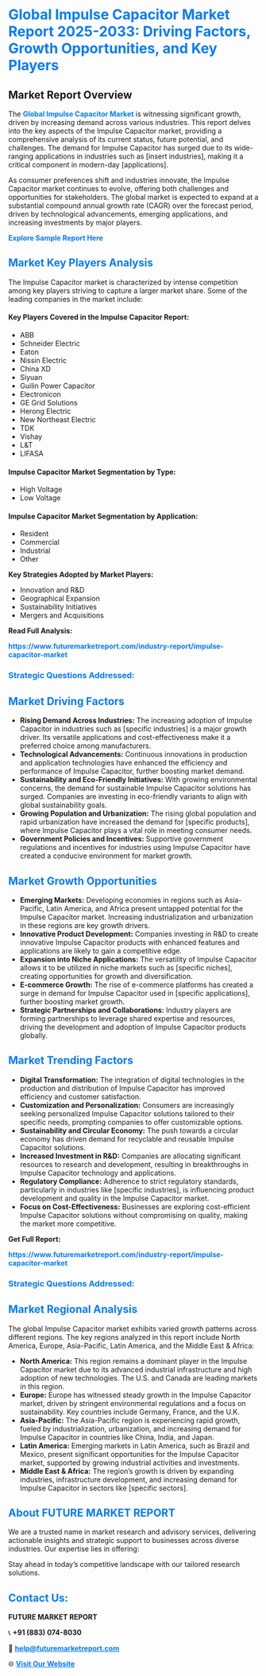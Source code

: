 <h1 style="color: #007BFF;">Global Impulse Capacitor Market Report 2025-2033: Driving Factors, Growth Opportunities, and Key Players</h1>

<section id="overview">
<h2>Market Report Overview</h2>
<p>The <a href="https://www.futuremarketreport.com/industry-report/impulse-capacitor-market" style="color: #007BFF; text-decoration: none;"><strong>Global Impulse Capacitor Market</strong></a> is witnessing significant growth, driven by increasing demand across various industries. This report delves into the key aspects of the Impulse Capacitor market, providing a comprehensive analysis of its current status, future potential, and challenges. The demand for Impulse Capacitor has surged due to its wide-ranging applications in industries such as [insert industries], making it a critical component in modern-day [applications].</p>
<p>As consumer preferences shift and industries innovate, the Impulse Capacitor market continues to evolve, offering both challenges and opportunities for stakeholders. The global market is expected to expand at a substantial compound annual growth rate (CAGR) over the forecast period, driven by technological advancements, emerging applications, and increasing investments by major players.</p>
</section>

<section id="overview">
<p><a href="https://www.futuremarketreport.com/request-sample/reportId=85583" style="color: #007BFF; text-decoration: none;"><strong>Explore Sample Report Here</strong></a></p>
</section>

<section id="key-players">
<h2 style="color: #007BFF;">Market Key Players Analysis</h2>
<p>The Impulse Capacitor market is characterized by intense competition among key players striving to capture a larger market share. Some of the leading companies in the market include:</p>
<h4>Key Players Covered in the Impulse Capacitor Report:</h4>
<ul><li>ABB</li><li>Schneider Electric</li><li>Eaton</li><li>Nissin Electric</li><li>China XD</li><li>Siyuan</li><li>Guilin Power Capacitor</li><li>Electronicon</li><li>GE Grid Solutions</li><li>Herong Electric</li><li>New Northeast Electric</li><li>TDK</li><li>Vishay</li><li>L&amp;T</li><li>LIFASA</li></ul>
<h4>Impulse Capacitor Market Segmentation by Type:</h4>
<ul><li>High Voltage</li><li>Low Voltage</li></ul>

<h4>Impulse Capacitor Market Segmentation by Application:</h4>
<ul><li>Resident</li><li>Commercial</li><li>Industrial</li><li>Other</li></ul>
<p><strong>Key Strategies Adopted by Market Players:</strong></p>
<ul>
<li>Innovation and R&D</li>
<li>Geographical Expansion</li>
<li>Sustainability Initiatives</li>
<li>Mergers and Acquisitions</li>
</ul>
</section>

<section>
<p><strong>Read Full Analysis: </strong></p><a href="https://www.futuremarketreport.com/industry-report/impulse-capacitor-market" style="color: #007BFF; text-decoration: none;"><strong>https://www.futuremarketreport.com/industry-report/impulse-capacitor-market</strong></a>
<h3 style="color: #007BFF;">Strategic Questions Addressed:</h3>
</section>

<section id="driving-factors">
<h2 style="color: #007BFF;">Market Driving Factors</h2>
<ul>
<li><strong>Rising Demand Across Industries:</strong> The increasing adoption of Impulse Capacitor in industries such as [specific industries] is a major growth driver. Its versatile applications and cost-effectiveness make it a preferred choice among manufacturers.</li>
<li><strong>Technological Advancements:</strong> Continuous innovations in production and application technologies have enhanced the efficiency and performance of Impulse Capacitor, further boosting market demand.</li>
<li><strong>Sustainability and Eco-Friendly Initiatives:</strong> With growing environmental concerns, the demand for sustainable Impulse Capacitor solutions has surged. Companies are investing in eco-friendly variants to align with global sustainability goals.</li>
<li><strong>Growing Population and Urbanization:</strong> The rising global population and rapid urbanization have increased the demand for [specific products], where Impulse Capacitor plays a vital role in meeting consumer needs.</li>
<li><strong>Government Policies and Incentives:</strong> Supportive government regulations and incentives for industries using Impulse Capacitor have created a conducive environment for market growth.</li>
</ul>
</section>

<section id="growth-opportunities">
<h2 style="color: #007BFF;">Market Growth Opportunities</h2>
<ul>
<li><strong>Emerging Markets:</strong> Developing economies in regions such as Asia-Pacific, Latin America, and Africa present untapped potential for the Impulse Capacitor market. Increasing industrialization and urbanization in these regions are key growth drivers.</li>
<li><strong>Innovative Product Development:</strong> Companies investing in R&D to create innovative Impulse Capacitor products with enhanced features and applications are likely to gain a competitive edge.</li>
<li><strong>Expansion into Niche Applications:</strong> The versatility of Impulse Capacitor allows it to be utilized in niche markets such as [specific niches], creating opportunities for growth and diversification.</li>
<li><strong>E-commerce Growth:</strong> The rise of e-commerce platforms has created a surge in demand for Impulse Capacitor used in [specific applications], further boosting market growth.</li>
<li><strong>Strategic Partnerships and Collaborations:</strong> Industry players are forming partnerships to leverage shared expertise and resources, driving the development and adoption of Impulse Capacitor products globally.</li>
</ul>
</section>

<section id="trending-factors">
<h2 style="color: #007BFF;">Market Trending Factors</h2>
<ul>
<li><strong>Digital Transformation:</strong> The integration of digital technologies in the production and distribution of Impulse Capacitor has improved efficiency and customer satisfaction.</li>
<li><strong>Customization and Personalization:</strong> Consumers are increasingly seeking personalized Impulse Capacitor solutions tailored to their specific needs, prompting companies to offer customizable options.</li>
<li><strong>Sustainability and Circular Economy:</strong> The push towards a circular economy has driven demand for recyclable and reusable Impulse Capacitor solutions.</li>
<li><strong>Increased Investment in R&D:</strong> Companies are allocating significant resources to research and development, resulting in breakthroughs in Impulse Capacitor technology and applications.</li>
<li><strong>Regulatory Compliance:</strong> Adherence to strict regulatory standards, particularly in industries like [specific industries], is influencing product development and quality in the Impulse Capacitor market.</li>
<li><strong>Focus on Cost-Effectiveness:</strong> Businesses are exploring cost-efficient Impulse Capacitor solutions without compromising on quality, making the market more competitive.</li>
</ul>
</section>

<section>
<p><strong>Get Full Report: </strong></p><a href="https://www.futuremarketreport.com/industry-report/impulse-capacitor-market" style="color: #007BFF; text-decoration: none;"><strong>https://www.futuremarketreport.com/industry-report/impulse-capacitor-market</strong></a>
<h3 style="color: #007BFF;">Strategic Questions Addressed:</h3>
</section>


<section id="regional-analysis">
<h2 style="color: #007BFF;">Market Regional Analysis</h2>
<p>The global Impulse Capacitor market exhibits varied growth patterns across different regions. The key regions analyzed in this report include North America, Europe, Asia-Pacific, Latin America, and the Middle East & Africa:</p>
<ul>
<li><strong>North America:</strong> This region remains a dominant player in the Impulse Capacitor market due to its advanced industrial infrastructure and high adoption of new technologies. The U.S. and Canada are leading markets in this region.</li>
<li><strong>Europe:</strong> Europe has witnessed steady growth in the Impulse Capacitor market, driven by stringent environmental regulations and a focus on sustainability. Key countries include Germany, France, and the U.K.</li>
<li><strong>Asia-Pacific:</strong> The Asia-Pacific region is experiencing rapid growth, fueled by industrialization, urbanization, and increasing demand for Impulse Capacitor in countries like China, India, and Japan.</li>
<li><strong>Latin America:</strong> Emerging markets in Latin America, such as Brazil and Mexico, present significant opportunities for the Impulse Capacitor market, supported by growing industrial activities and investments.</li>
<li><strong>Middle East & Africa:</strong> The region’s growth is driven by expanding industries, infrastructure development, and increasing demand for Impulse Capacitor in sectors like [specific sectors].</li>
</ul>
</section>

<footer>
<h2 style="color: #007BFF;">About FUTURE MARKET REPORT</h2>
<p>We are a trusted name in market research and advisory services, delivering actionable insights and strategic support to businesses across diverse industries. Our expertise lies in offering:</p>

<p>Stay ahead in today’s competitive landscape with our tailored research solutions.</p>

<h2 style="color: #007BFF;">Contact Us:</h2>
<p><strong>FUTURE MARKET REPORT</strong></p>
<p>📞 <strong>+91 (883) 074-8030</strong></p>
<p>📧 <strong><a href="mailto:help@futuremarketreport.com" style="color: #007BFF;">help@futuremarketreport.com</a></strong></p>
<p>🌐 <strong><a href="https://www.futuremarketreport.com/" style="color: #007BFF;">Visit Our Website</a></strong></p>
</footer>